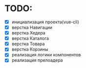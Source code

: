 # TODO:
- [x] инициализация проекта(vue-cli)
- [x] верстка Навигации
- [x] верстка Хедера
- [x] верстка Каталога
- [x] верстка Товара
- [x] верстка Корзины
- [x] реализация логики компонентов
- [X] реализация прелоадера
